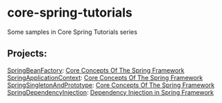 # core-spring-tutorials
Some samples in Core Spring Tutorials series

## Projects:
[SpringBeanFactory](https://github.com/dariawantech/core-spring-tutorials/tree/master/SpringBeanFactory): [Core Concepts Of The Spring Framework](https://www.dariawan.com/tutorials/spring/core-concepts-of-the-spring-framework/)
[SpringApplicationContext](https://github.com/dariawantech/core-spring-tutorials/tree/master/SpringApplicationContext): [Core Concepts Of The Spring Framework](https://www.dariawan.com/tutorials/spring/core-concepts-of-the-spring-framework/)
[SpringSingletonAndPrototype](https://github.com/dariawantech/core-spring-tutorials/tree/master/SpringSingletonAndPrototype): [Core Concepts Of The Spring Framework](https://www.dariawan.com/tutorials/spring/core-concepts-of-the-spring-framework/)
[SpringDependencyInjection](https://github.com/dariawantech/core-spring-tutorials/tree/master/SpringDependencyInjection): [Dependency Injection in Spring Framework](https://www.dariawan.com/tutorials/spring/dependency-injection-spring-framework/)